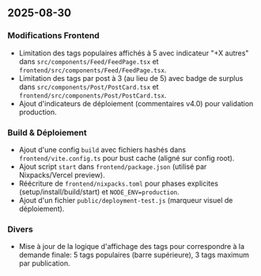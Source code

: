 ## 2025-08-30

### Modifications Frontend
- Limitation des tags populaires affichés à 5 avec indicateur "+X autres" dans `src/components/Feed/FeedPage.tsx` et `frontend/src/components/Feed/FeedPage.tsx`.
- Limitation des tags par post à 3 (au lieu de 5) avec badge de surplus dans `src/components/Post/PostCard.tsx` et `frontend/src/components/Post/PostCard.tsx`.
- Ajout d'indicateurs de déploiement (commentaires v4.0) pour validation production.

### Build & Déploiement
- Ajout d'une config `build` avec fichiers hashés dans `frontend/vite.config.ts` pour bust cache (aligné sur config root).
- Ajout script `start` dans `frontend/package.json` (utilisé par Nixpacks/Vercel preview).
- Réécriture de `frontend/nixpacks.toml` pour phases explicites (setup/install/build/start) et `NODE_ENV=production`.
- Ajout d'un fichier `public/deployment-test.js` (marqueur visuel de déploiement).

### Divers
- Mise à jour de la logique d'affichage des tags pour correspondre à la demande finale: 5 tags populaires (barre supérieure), 3 tags maximum par publication.

